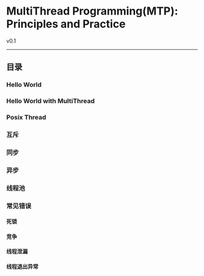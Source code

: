 # MultiThread Programming(MTP): Principles and Practice

v0.1

----

## 目录

### Hello World
### Hello World with MultiThread 
### Posix Thread
### 互斥
### 同步
### 异步
### 线程池
### 常见错误
#### 死锁
#### 竞争
#### 线程泄漏
#### 线程退出异常
#### 
